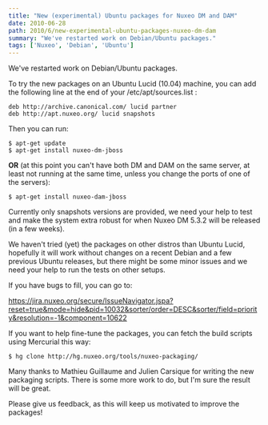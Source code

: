 ```yaml
---
title: "New (experimental) Ubuntu packages for Nuxeo DM and DAM"
date: 2010-06-28
path: 2010/6/new-experimental-ubuntu-packages-nuxeo-dm-dam
summary: "We've restarted work on Debian/Ubuntu packages."
tags: ['Nuxeo', 'Debian', 'Ubuntu']
---
```


<p>We've restarted work on Debian/Ubuntu packages.</p><p>To try the new packages on an Ubuntu Lucid (10.04) machine, you can add the following line at the end of your /etc/apt/sources.list :</p><pre><code>deb http://archive.canonical.com/ lucid partner
deb http://apt.nuxeo.org/ lucid snapshots
</code></pre><p>Then you can run:</p><pre><code>$ apt-get update
$ apt-get install nuxeo-dm-jboss
</code></pre><p><strong>OR</strong> (at this point you can't have both DM and DAM on the same server, at least not running at the same time, unless you change the ports of one of the servers):</p><pre><code>$ apt-get install nuxeo-dam-jboss
</code></pre><p>Currently only snapshots versions are provided, we need your help to test and make the system extra robust for when Nuxeo DM 5.3.2 will be released (in a few weeks).</p><p>We haven't tried (yet) the packages on other distros than Ubuntu Lucid, hopefully it will work without changes on a recent Debian and a few previous Ubuntu releases, but there might be some minor issues and we need your help to run the tests on other setups.</p><p>If you have bugs to fill, you can go to:</p><p><a href="https://jira.nuxeo.org/secure/IssueNavigator.jspa?reset=true&amp;mode=hide&amp;pid=10032&amp;sorter/order=DESC&amp;sorter/field=priority&amp;resolution=-1&amp;component=10622">https://jira.nuxeo.org/secure/IssueNavigator.jspa?reset=true&amp;mode=hide&amp;pid=10032&amp;sorter/order=DESC&amp;sorter/field=priority&amp;resolution=-1&amp;component=10622</a></p><p>If you want to help fine-tune the packages, you can fetch the build scripts using Mercurial this way:</p><pre><code>$ hg clone http://hg.nuxeo.org/tools/nuxeo-packaging/
</code></pre><p>Many thanks to Mathieu Guillaume and Julien Carsique for writing the new packaging scripts. There is some more work to do, but I'm sure the result will be great.</p><p>Please give us feedback, as this will keep us motivated to improve the packages!</p>
 

